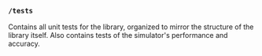 ### `/tests`
Contains all unit tests for the library, organized to mirror the structure of the library itself. Also contains tests of the simulator's performance and accuracy.